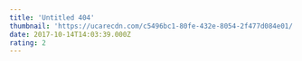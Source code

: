 ```yaml
---
title: 'Untitled 404'
thumbnail: 'https://ucarecdn.com/c5496bc1-80fe-432e-8054-2f477d084e01/'
date: 2017-10-14T14:03:39.000Z
rating: 2
---
```

